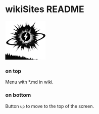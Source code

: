 # wikiSites README

<img title="viteyss" src="/icons/ico_viteyss_128.png" alt="viteyss_logo" data-align="inline">




### on top

Menu with *.md in wiki.


### on bottom

Button `up` to move to the top of the screen.


